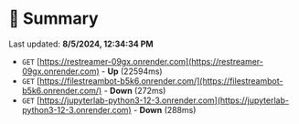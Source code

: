 # 📖 Summary
Last updated: **8/5/2024, 12:34:34 PM**

- `GET` [https://restreamer-09gx.onrender.com](https://restreamer-09gx.onrender.com) - **Up** (22594ms)
- `GET` [https://filestreambot-b5k6.onrender.com/](https://filestreambot-b5k6.onrender.com/) - **Down** (272ms)
- `GET` [https://jupyterlab-python3-12-3.onrender.com](https://jupyterlab-python3-12-3.onrender.com) - **Down** (288ms)
